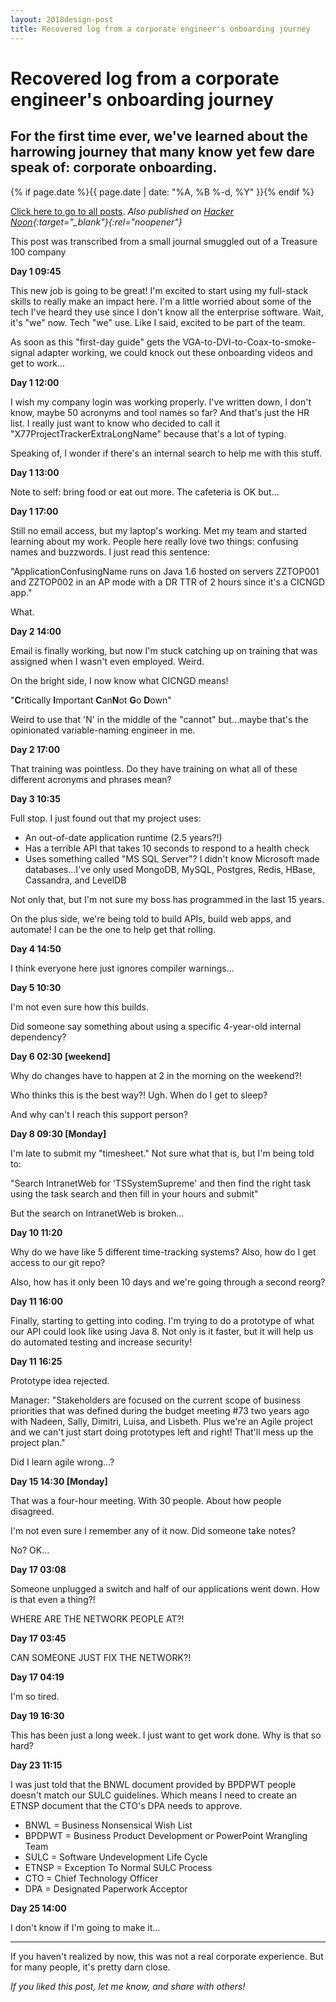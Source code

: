 ```yaml
---
layout: 2018design-post
title: Recovered log from a corporate engineer's onboarding journey
---
```


# Recovered log from a corporate engineer's onboarding journey

## For the first time ever, we've learned about the harrowing journey that many know yet few dare speak of: corporate onboarding.

{% if page.date %}{{ page.date | date: "%A, %B %-d, %Y" }}{% endif %}

[Click here to go to all posts](/posts/). *Also published on [Hacker Noon](https://hackernoon.com/recovered-log-from-a-corporate-engineers-onboarding-journey-db8b79cbc4eb){:target="_blank"}{:rel="noopener"}*

<div class="center width70"><amp-img src="/images/posts/2018-09-11_1.jpg" width="2000" height="1333" alt="This post was transcribed from a small journal smuggled out of a Treasure 100 company" layout="responsive"></amp-img></div>
<figcaption class="center">This post was transcribed from a small journal smuggled out of a Treasure 100 company</figcaption>

**Day 1 09:45**

This new job is going to be great! I'm excited to start using my full-stack skills to really make an impact here. I'm a little worried about some of the tech I've heard they use since I don't know all the enterprise software. Wait, it's "we" now. Tech "we" use. Like I said, excited to be part of the team.

As soon as this "first-day guide" gets the VGA-to-DVI-to-Coax-to-smoke-signal adapter working, we could knock out these onboarding videos and get to work…

**Day 1 12:00**

I wish my company login was working properly. I've written down, I don't know, maybe 50 acronyms and tool names so far? And that's just the HR list. I really just want to know who decided to call it "X77ProjectTrackerExtraLongName" because that's a lot of typing.

Speaking of, I wonder if there's an internal search to help me with this stuff.

**Day 1 13:00**

Note to self: bring food or eat out more. The cafeteria is OK but…

**Day 1 17:00**

Still no email access, but my laptop's working. Met my team and started learning about my work. People here really love two things: confusing names and buzzwords. I just read this sentence:

"ApplicationConfusingName runs on Java 1.6 hosted on servers ZZTOP001 and ZZTOP002 in an AP mode with a DR TTR of 2 hours since it's a CICNGD app."

What.

**Day 2 14:00**

Email is finally working, but now I'm stuck catching up on training that was assigned when I wasn't even employed. Weird.

On the bright side, I now know what CICNGD means!

"**C**ritically **I**mportant **C**an**N**ot **G**o **D**own"

Weird to use that 'N' in the middle of the "cannot" but…maybe that's the opinionated variable-naming engineer in me.

**Day 2 17:00**

That training was pointless. Do they have training on what all of these different acronyms and phrases mean?

**Day 3 10:35**

Full stop. I just found out that my project uses:

* An out-of-date application runtime (2.5 years?!)
* Has a terrible API that takes 10 seconds to respond to a health check
* Uses something called "MS SQL Server"? I didn't know Microsoft made databases…I've only used MongoDB, MySQL, Postgres, Redis, HBase, Cassandra, and LevelDB

Not only that, but I'm not sure my boss has programmed in the last 15 years.

On the plus side, we're being told to build APIs, build web apps, and automate! I can be the one to help get that rolling.

**Day 4 14:50**

I think everyone here just ignores compiler warnings…

**Day 5 10:30**

I'm not even sure how this builds.

Did someone say something about using a specific 4-year-old internal dependency?

**Day 6 02:30 [weekend]**

Why do changes have to happen at 2 in the morning on the weekend?!

Who thinks this is the best way?! Ugh. When do I get to sleep?

And why can't I reach this support person?

**Day 8 09:30 [Monday]**

I'm late to submit my "timesheet." Not sure what that is, but I'm being told to:

"Search IntranetWeb for 'TSSystemSupreme' and then find the right task using the task search and then fill in your hours and submit"

But the search on IntranetWeb is broken…

**Day 10 11:20**

Why do we have like 5 different time-tracking systems? Also, how do I get access to our git repo?

Also, how has it only been 10 days and we're going through a second reorg?

**Day 11 16:00**

Finally, starting to getting into coding. I'm trying to do a prototype of what our API could look like using Java 8. Not only is it faster, but it will help us do automated testing and increase security!

**Day 11 16:25**

Prototype idea rejected.

Manager: "Stakeholders are focused on the current scope of business priorities that was defined during the budget meeting #73 two years ago with Nadeen, Sally, Dimitri, Luisa, and Lisbeth. Plus we're an Agile project and we can't just start doing prototypes left and right! That'll mess up the project plan."

Did I learn agile wrong…?

**Day 15 14:30 [Monday]**

That was a four-hour meeting. With 30 people. About how people disagreed.

I'm not even sure I remember any of it now. Did someone take notes?

No? OK…

**Day 17 03:08**

Someone unplugged a switch and half of our applications went down. How is that even a thing?!

WHERE ARE THE NETWORK PEOPLE AT?!

**Day 17 03:45**

CAN SOMEONE JUST FIX THE NETWORK?!

**Day 17 04:19**

I'm so tired.

**Day 19 16:30**

This has been just a long week. I just want to get work done. Why is that so hard?

**Day 23 11:15**

I was just told that the BNWL document provided by BPDPWT people doesn't match our SULC guidelines. Which means I need to create an ETNSP document that the CTO's DPA needs to approve.

* BNWL = Business Nonsensical Wish List
* BPDPWT = Business Product Development or PowerPoint Wrangling Team
* SULC = Software Undevelopment Life Cycle
* ETNSP = Exception To Normal SULC Process
* CTO = Chief Technology Officer
* DPA = Designated Paperwork Acceptor

**Day 25 14:00**

I don't know if I'm going to make it…

*****

If you haven't realized by now, this was not a real corporate experience. But for many people, it's pretty darn close.

*If you liked this post, let me know, and share with others!*
